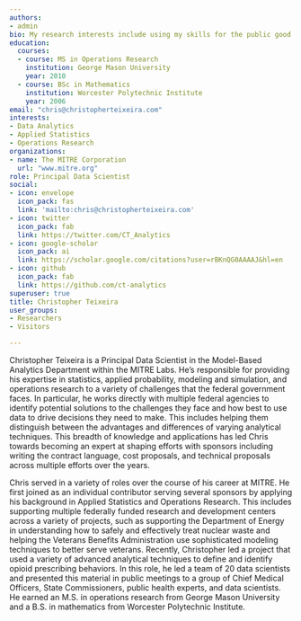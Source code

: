 ```yaml
---
authors:
- admin
bio: My research interests include using my skills for the public good and playing with baseball data.
education:
  courses:
  - course: MS in Operations Research
    institution: George Mason University
    year: 2010
  - course: BSc in Mathematics
    institution: Worcester Polytechnic Institute
    year: 2006
email: "chris@christopherteixeira.com"
interests:
- Data Analytics
- Applied Statistics
- Operations Research
organizations:
- name: The MITRE Corporation
  url: "www.mitre.org"
role: Principal Data Scientist
social:
- icon: envelope
  icon_pack: fas
  link: 'mailto:chris@christopherteixeira.com'
- icon: twitter
  icon_pack: fab
  link: https://twitter.com/CT_Analytics
- icon: google-scholar
  icon_pack: ai
  link: https://scholar.google.com/citations?user=rBKnQG0AAAAJ&hl=en
- icon: github
  icon_pack: fab
  link: https://github.com/ct-analytics
superuser: true
title: Christopher Teixeira
user_groups:
- Researchers
- Visitors

---
```


Christopher Teixeira is a Principal Data Scientist in the Model-Based Analytics Department within the MITRE Labs. He’s responsible for providing his expertise in statistics, applied probability, modeling and simulation, and operations research to a variety of challenges that the federal government faces. In particular, he works directly with multiple federal agencies to identify potential solutions to the challenges they face and how best to use data to drive decisions they need to make. This includes helping them distinguish between the advantages and differences of varying analytical techniques. This breadth of knowledge and applications has led Chris towards becoming an expert at shaping efforts with sponsors including writing the contract language, cost proposals, and technical proposals across multiple efforts over the years. 

Chris served in a variety of roles over the course of his career at MITRE. He first joined as an individual contributor serving several sponsors by applying his background in Applied Statistics and Operations Research. This includes supporting multiple federally funded research and development centers across a variety of projects, such as supporting the Department of Energy in understanding how to safely and effectively treat nuclear waste and helping the Veterans Benefits Administration use sophisticated modeling techniques to better serve veterans. Recently, Christopher led a project that used a variety of advanced analytical techniques to define and identify opioid prescribing behaviors. In this role, he led a team of 20 data scientists and presented this material in public meetings to a group of Chief Medical Officers, State Commissioners, public health experts, and data scientists. He earned an M.S. in operations research from George Mason University and a B.S. in mathematics from Worcester Polytechnic Institute. 

<!--

During his tenure at MITRE, Chris has served in multiple roles to help the organization and staff grow.  

### Acting Department Head for the Model-Based Analytics Department 

As the acting Department head, he was responsible for leading a department of about 50 individuals with backgrounds in policy, statistics, modeling and simulation, operations research, and data visualization expertise. Chris helped staff navigate their careers, evaluate their performances, and identify training opportunities to grow their technical skills. Chris worked with the Human Resources department to post job requisitions, review resumes, interview and hire staff into the department. 

### Chief Engineer for the Model-Based Analytics Department 

As the Department Chief Engineer, he worked alongside federal sponsors to help identify potential solutions to challenges, writing up proposals, and working through the contracting process to establish new projects appropriate for staff in the department. He supported early career staff in reviewing approaches to their work and engaging with staff across multiple divisions. Chris supported staff in sharing their research ideas, pulling together proposals, and finding team members to help them execute their research projects. 

### Group Leader for the Model-Based Analytics Department 

As a Group Leader, Chris managed a group of six staff members ranging from early career to mid-career professionals. In this role, he helped staff evaluate their performances, find projects to work on, and provide guidance on how to grow and shape a career path within MITRE. He also worked with department leadership and staff to promote a culture of trust, excellence, teamwork, respect, and continued learning and innovation to maintain a highly skilled workforce. 

-->

